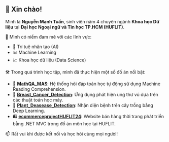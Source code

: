 ## 👋 Xin chào! 

Mình là **Nguyễn Mạnh Tuấn**, sinh viên năm 4 chuyên ngành **Khoa học Dữ liệu** tại **Đại học Ngoại ngữ và Tin học TP.HCM (HUFLIT)**.

🎯 Mình có niềm đam mê với các lĩnh vực:
- 🤖 Trí tuệ nhân tạo (AI)
- 📊 Machine Learning
- 📈 Khoa học dữ liệu (Data Science)

🛠️ Trong quá trình học tập, mình đã thực hiện một số đồ án nổi bật:

- 🔢 [**MathQA_MAS**](https://github.com/nguyenmanhtuan2004/MathQA_MAS): Hệ thống hỏi đáp toán học tự động sử dụng Machine Reading Comprehension.
- 🧬 [**Breast_Cancer_Detection**](https://github.com/nguyenmanhtuan2004/Breast_Cancer_Detection): Ứng dụng phát hiện ung thư vú dựa trên các thuật toán học máy.
- 🌿 [**Plant_Deasease_Detection**](https://github.com/nguyenmanhtuan2004/Plant_Deasease_Detection): Nhận diện bệnh trên cây trồng bằng Deep Learning.
- 🛍️ [**ecommerceprojectHUFLIT24**](https://github.com/nguyenmanhtuan2004/ecommerceprojectHUFLIT24): Website bán hàng thời trang phát triển bằng .NET MVC trong đồ án môn học tại HUFLIT.

📫 Rất vui khi được kết nối và học hỏi cùng mọi người!
